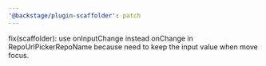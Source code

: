 ```yaml
---
'@backstage/plugin-scaffolder': patch
---
```


fix(scaffolder): use onInputChange instead onChange in RepoUrlPickerRepoName because need to keep the input value when move focus.

